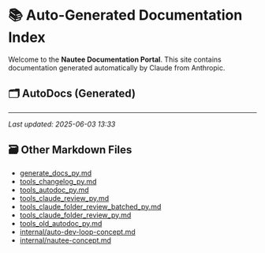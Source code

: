 # 📚 Auto-Generated Documentation Index

Welcome to the **Nautee Documentation Portal**. This site contains documentation generated automatically by Claude from Anthropic.

## 🗂️ AutoDocs (Generated)


---

_Last updated: 2025-06-03 13:33_

## 🗃️ Other Markdown Files

- [generate_docs_py.md](generate_docs_py.md)
- [tools_changelog_py.md](tools_changelog_py.md)
- [tools_autodoc_py.md](tools_autodoc_py.md)
- [tools_claude_review_py.md](tools_claude_review_py.md)
- [tools_claude_folder_review_batched_py.md](tools_claude_folder_review_batched_py.md)
- [tools_claude_folder_review_py.md](tools_claude_folder_review_py.md)
- [tools_old_autodoc_py.md](tools_old_autodoc_py.md)
- [internal/auto-dev-loop-concept.md](internal/auto-dev-loop-concept.md)
- [internal/nautee-concept.md](internal/nautee-concept.md)
